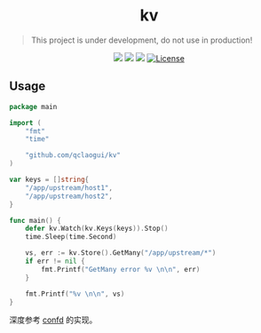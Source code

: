 
<div align="center">
  <h1>kv</h1>
</div>

> This project is under development, do not use in production!

</div>
<p align="center">
<a href="https://travis-ci.org/qclaogui/kv"><img src="https://travis-ci.org/qclaogui/kv.svg?branch=master"></a>
<a href="https://goreportcard.com/report/github.com/qclaogui/kv"><img src="https://goreportcard.com/badge/github.com/qclaogui/kv?v=1" /></a>
<a href="https://godoc.org/github.com/qclaogui/kv"><img src="https://godoc.org/github.com/qclaogui/kv?status.svg"></a>
<a href="https://github.com/qclaogui/kv/blob/master/LICENSE"><img src="https://img.shields.io/github/license/qclaogui/kv.svg" alt="License"></a>
</p>


## Usage

```go
package main

import (
	"fmt"
	"time"

	"github.com/qclaogui/kv"
)

var keys = []string{
	"/app/upstream/host1",
	"/app/upstream/host2",
}

func main() {
	defer kv.Watch(kv.Keys(keys)).Stop()
	time.Sleep(time.Second)

	vs, err := kv.Store().GetMany("/app/upstream/*")
	if err != nil {
		fmt.Printf("GetMany error %v \n\n", err)
	}

	fmt.Printf("%v \n\n", vs)
}

```

深度参考 [confd](https://github.com/kelseyhightower/confd) 的实现。